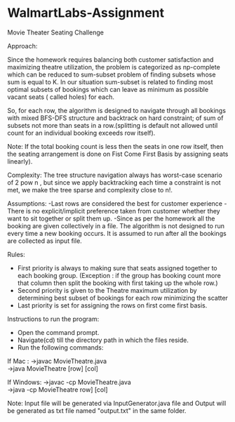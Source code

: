 # WalmartLabs-Assignment
Movie Theater Seating Challenge

Approach:

Since the homework requires balancing both customer satisfaction and maximizing theatre utilization, the problem is categorized as np-complete which can be reduced to sum-subset problem of finding subsets whose sum is equal to K.
In our situation sum-subset is related to finding most optimal subsets of bookings which can leave as minimum as possible vacant seats ( called holes) for each.

So, for each row, the algorithm is designed to navigate through all bookings with mixed BFS-DFS structure and backtrack on hard constraint; of sum of subsets not more than seats in a row.(splitting is default not allowed until count for an individual booking exceeds row itself).

Note: If the total booking count is less then the seats in one row itself, then the seating arrangement is done on Fist Come First Basis by assigning seats linearly).

Complexity:
The tree structure navigation always has worst-case scenario of 2 pow n , but since we apply backtracking each time a constraint is not met, we make the tree sparse and complexity close to n!.


Assumptions:
-Last rows are considered the best for customer experience
-There is no explicit/implicit preference taken from customer whether they want to sit together or split them up.
-Since as per the homework all the booking are given collectively in a file. The algorithm is not designed to run every time a new booking occurs. It is assumed to run after all the bookings are collected as input file.

Rules:
- First priority is always to making sure that seats assigned together to each booking group.
 (Exception : if the group has booking count more that column then split the booking with first taking up the whole row.)
- Second priority is given to the Theatre maximum utilization by determining best subset   of bookings for each row minimizing the scatter
- Last priority is set for assigning the rows on first come first basis. 

Instructions to run the program:
- Open the command prompt.
- Navigate(cd) till the directory path in which the files reside.
- Run the following commands: 
   
If Mac :
 ->javac  MovieTheatre.java  
 ->java  MovieTheatre [row] [col]

If Windows:
 ->javac -cp MovieTheatre.java  
 ->java -cp MovieTheatre row] [col]


Note: Input file will be generated via InputGenerator.java file and Output will be generated as txt file named "output.txt" in the same folder. 

